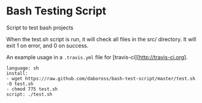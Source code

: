 Bash Testing Script
===================

Script to test bash projects

When the test.sh script is run, it will check all files in the src/ directory. It will exit 1 on error, and 0 on success.

An example usage in a `.travis.yml` file for [travis-ci][http://travis-ci.org].

```
language: sh
install:
- wget https://raw.github.com/daboross/bash-test-script/master/test.sh -O test.sh
- chmod 775 test.sh
script: ./test.sh
```
